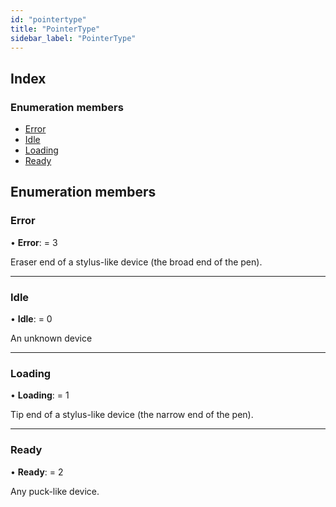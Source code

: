 ```yaml
---
id: "pointertype"
title: "PointerType"
sidebar_label: "PointerType"
---
```


## Index

### Enumeration members

* [Error](pointertype.md#error)
* [Idle](pointertype.md#idle)
* [Loading](pointertype.md#loading)
* [Ready](pointertype.md#ready)

## Enumeration members

###  Error

• **Error**: = 3

Eraser end of a stylus-like device (the broad end of the pen).

___

###  Idle

• **Idle**: = 0

An unknown device

___

###  Loading

• **Loading**: = 1

Tip end of a stylus-like device (the narrow end of the pen).

___

###  Ready

• **Ready**: = 2

Any puck-like device.
